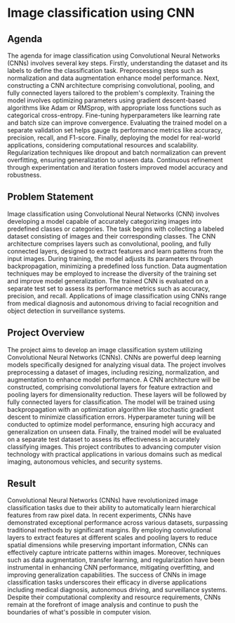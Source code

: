 # Image classification using CNN

## Agenda

The agenda for image classification using Convolutional Neural Networks (CNNs) involves several key steps. Firstly, understanding the dataset and its labels to define the classification task. Preprocessing steps such as normalization and data augmentation enhance model performance. Next, constructing a CNN architecture comprising convolutional, pooling, and fully connected layers tailored to the problem's complexity. Training the model involves optimizing parameters using gradient descent-based algorithms like Adam or RMSprop, with appropriate loss functions such as categorical cross-entropy. Fine-tuning hyperparameters like learning rate and batch size can improve convergence. Evaluating the trained model on a separate validation set helps gauge its performance metrics like accuracy, precision, recall, and F1-score. Finally, deploying the model for real-world applications, considering computational resources and scalability. Regularization techniques like dropout and batch normalization can prevent overfitting, ensuring generalization to unseen data. Continuous refinement through experimentation and iteration fosters improved model accuracy and robustness.

## Problem Statement

Image classification using Convolutional Neural Networks (CNN) involves developing a model capable of accurately categorizing images into predefined classes or categories. The task begins with collecting a labeled dataset consisting of images and their corresponding classes. The CNN architecture comprises layers such as convolutional, pooling, and fully connected layers, designed to extract features and learn patterns from the input images. During training, the model adjusts its parameters through backpropagation, minimizing a predefined loss function. Data augmentation techniques may be employed to increase the diversity of the training set and improve model generalization. The trained CNN is evaluated on a separate test set to assess its performance metrics such as accuracy, precision, and recall. Applications of image classification using CNNs range from medical diagnosis and autonomous driving to facial recognition and object detection in surveillance systems.

## Project Overview

The project aims to develop an image classification system utilizing Convolutional Neural Networks (CNNs). CNNs are powerful deep learning models specifically designed for analyzing visual data. The project involves preprocessing a dataset of images, including resizing, normalization, and augmentation to enhance model performance. A CNN architecture will be constructed, comprising convolutional layers for feature extraction and pooling layers for dimensionality reduction. These layers will be followed by fully connected layers for classification. The model will be trained using backpropagation with an optimization algorithm like stochastic gradient descent to minimize classification errors. Hyperparameter tuning will be conducted to optimize model performance, ensuring high accuracy and generalization on unseen data. Finally, the trained model will be evaluated on a separate test dataset to assess its effectiveness in accurately classifying images. This project contributes to advancing computer vision technology with practical applications in various domains such as medical imaging, autonomous vehicles, and security systems.

## Result

Convolutional Neural Networks (CNNs) have revolutionized image classification tasks due to their ability to automatically learn hierarchical features from raw pixel data. In recent experiments, CNNs have demonstrated exceptional performance across various datasets, surpassing traditional methods by significant margins. By employing convolutional layers to extract features at different scales and pooling layers to reduce spatial dimensions while preserving important information, CNNs can effectively capture intricate patterns within images. Moreover, techniques such as data augmentation, transfer learning, and regularization have been instrumental in enhancing CNN performance, mitigating overfitting, and improving generalization capabilities. The success of CNNs in image classification tasks underscores their efficacy in diverse applications including medical diagnosis, autonomous driving, and surveillance systems. Despite their computational complexity and resource requirements, CNNs remain at the forefront of image analysis and continue to push the boundaries of what's possible in computer vision.
